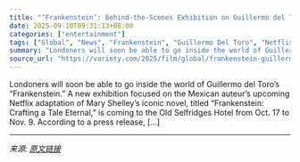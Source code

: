```yaml
---
title: "‘Frankenstein’: Behind-the-Scenes Exhibition on Guillermo del Toro’s Netflix Film Coming to London Next Month"
date: 2025-09-10T09:31:13+08:00
categories: ["entertainment"]
tags: ["Global", "News", "Frankenstein", "Guillermo Del Toro", "Netflix"]
summary: "Londoners will soon be able to go inside the world of Guillermo del Toro&#8217;s &#8220;Frankenstein.&#8221; A new exhibition focused on the Mexican auteur&#8217;s upcoming Netflix adaptation of Mary "
source_url: "https://variety.com/2025/film/global/frankenstein-guillermo-del-toro-exhibition-london-1236513888/"
---
```


Londoners will soon be able to go inside the world of Guillermo del Toro&#8217;s &#8220;Frankenstein.&#8221; A new exhibition focused on the Mexican auteur&#8217;s upcoming Netflix adaptation of Mary Shelley&#8217;s iconic novel, titled &#8220;Frankenstein: Crafting a Tale Eternal,&#8221; is coming to the Old Selfridges Hotel from Oct. 17 to Nov. 9. According to a press release, [&#8230;]

---

*来源: [原文链接](https://variety.com/2025/film/global/frankenstein-guillermo-del-toro-exhibition-london-1236513888/)*
